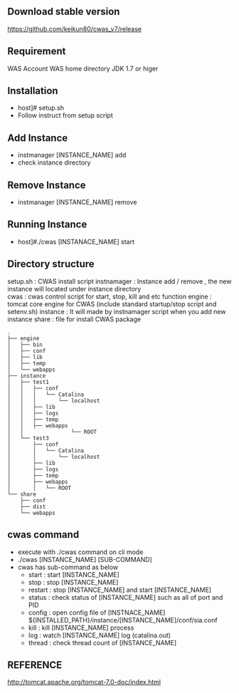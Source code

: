 ## Download stable version 
https://github.com/keikun80/cwas_v7/release

## Requirement 
 WAS Account 
 WAS home directory
 JDK 1.7 or higer

## Installation 
 - host]# setup.sh
 - Follow instruct from setup script

## Add Instance 
 - instmanager [INSTANCE_NAME] add
 - check instance directory 

## Remove Instance 
 - instmanager [INSTANCE_NAME] remove  

## Running Instance
 - host]#./cwas [INSTANACE_NAME] start 

## Directory structure  
 setup.sh : CWAS install script 
 instnamager : Instance add / remove , the new instance will located under instance directory  
 cwas : cwas control script for start, stop, kill and etc function 
 engine : tomcat core engine for CWAS (include standard startup/stop script and setenv.sh)
 instance : It will made by instnamager script when you add new instance 
 share : file for install CWAS package  
```
.
├── engine
│   ├── bin
│   ├── conf
│   ├── lib
│   ├── temp
│   └── webapps
├── instance
│   ├── test1
│   │   ├── conf
│   │   │   └── Catalina
│   │   │       └── localhost
│   │   ├── lib
│   │   ├── logs
│   │   ├── temp
│   │   ├── webapps
│   │               └── ROOT
│   └── test3
│       ├── conf
│       │   └── Catalina
│       │       └── localhost
│       ├── lib
│       ├── logs
│       ├── temp
│       ├── webapps
│       │   └── ROOT
└── share
    ├── conf
    ├── dist
    └── webapps
```
## cwas command 
 - execute with ./cwas command on cli mode 
 - ./cwas [INSTANCE_NAME] [SUB-COMMAND]
 - cwas has sub-command as below
   * start   : start [INSTANCE_NAME] 
   * stop    : stop [INSTANCE_NAME]  
   * restart : stop [INSTANCE_NAME] and start [INSTANCE_NAME] 
   * status  : check status of [INSTANCE_NAME]  such as all of port and PID  
   * config  : open config file of [INSTNACE_NAME] ${INSTALLED_PATH}/instance/[INSTANCE_NAME]/conf/sia.conf
   * kill    : kill [INSTANCE_NAME] process
   * log     : watch [INSTANCE_NAME] log (catalina.out)
   * thread  : check thread count of [INSTANCE_NAME] 

   
## REFERENCE
http://tomcat.apache.org/tomcat-7.0-doc/index.html

